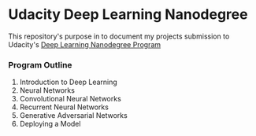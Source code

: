 # Udacity Deep Learning Nanodegree


This repository's purpose in to document my projects submission to Udacity's [Deep Learning Nanodegree Program](https://www.udacity.com/course/deep-learning-nanodegree--nd101)

### Program Outline

1. Introduction to Deep Learning
2. Neural Networks
3. Convolutional Neural Networks
4. Recurrent Neural Networks
5. Generative Adversarial Networks
6. Deploying a Model
